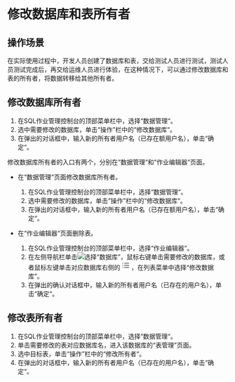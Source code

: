 # 修改数据库和表所有者<a name="dli_01_0376"></a>

## 操作场景<a name="section24097271153521"></a>

在实际使用过程中，开发人员创建了数据库和表，交给测试人员进行测试，测试人员测试完成后，再交给运维人员进行体验，在这种情况下，可以通过修改数据库和表的所有者，将数据转移给其他所有者。

## 修改数据库所有者<a name="section48746710711"></a>

1.  在SQL作业管理控制台的顶部菜单栏中，选择“数据管理“。
2.  选中需要修改的数据库，单击“操作”栏中的“修改数据库“。
3.  在弹出的对话框中，输入新的所有者用户名（已存在额用户名），单击“确定“。

修改数据库所有者的入口有两个，分别在“数据管理“和“作业编辑器“页面。

-   在“数据管理“页面修改数据库所有者。
    1.  在SQL作业管理控制台的顶部菜单栏中，选择“数据管理“。
    2.  选中需要修改的数据库，单击“操作”栏中的“修改数据库“。
    3.  在弹出的对话框中，输入新的所有者用户名（已存在额用户名），单击“确定“。

-   在“作业编辑器“页面删除表。
    1.  在SQL作业管理控制台的顶部菜单栏中，选择“作业编辑器“。
    2.  在左侧导航栏单击![](figures/icon-数据库-11.png)选择“数据库”，鼠标右键单击需要修改的数据库，或者鼠标左键单击对应数据库右侧的![](figures/zh-cn_image_0206789825.png)，在列表菜单中选择“修改数据库”。
    3.  在弹出的确认对话框中，输入新的所有者用户名（已存在的用户名），单击“确定“。


## 修改表所有者<a name="section587311710717"></a>

1.  在SQL作业管理控制台的顶部菜单栏中，选择“数据管理“。
2.  单击需要修改的表对应数据库名，进入该数据库的“表管理”页面。
3.  选中目标表，单击“操作”栏中的“修改所有者“。
4.  在弹出的对话框中，输入新的所有者用户名（已存在的用户名），单击“确定“。

